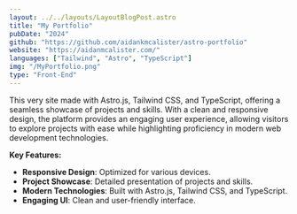 ```yaml
---
layout: ../../layouts/LayoutBlogPost.astro
title: "My Portfolio"
pubDate: "2024"
github: "https://github.com/aidankmcalister/astro-portfolio"
website: "https://aidanmcalister.com/"
languages: ["Tailwind", "Astro", "TypeScript"]
img: "/MyPortfolio.png"
type: "Front-End"
---
```


This very site made with Astro.js, Tailwind CSS, and TypeScript, offering a seamless showcase of projects and skills. With a clean and responsive design, the platform provides an engaging user experience, allowing visitors to explore projects with ease while highlighting proficiency in modern web development technologies.

**Key Features:**

- **Responsive Design**: Optimized for various devices.
- **Project Showcase**: Detailed presentation of projects and skills.
- **Modern Technologies**: Built with Astro.js, Tailwind CSS, and TypeScript.
- **Engaging UI**: Clean and user-friendly interface.

